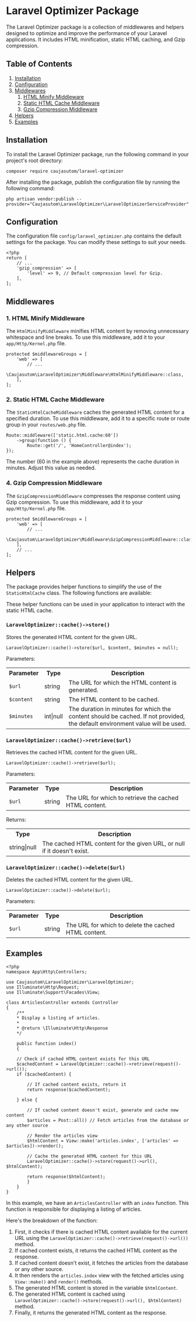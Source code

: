 <h1>Laravel Optimizer Package</h1>  
<p>
The Laravel Optimizer package is a collection of middlewares and helpers designed to optimize and improve the performance of your Laravel applications. It includes HTML minification,  static HTML caching, and Gzip compression.
</p>  
<h2>Table of Contents</h2>  
<ol>  
    <li><a href="#installation">Installation</a></li>  
    <li><a href="#configuration">Configuration</a></li>  
    <li>
        <a href="#middlewares">Middlewares</a>  
        <ol>  
            <li><a href="#html-minify-middleware">HTML Minify Middleware</a></li>  
            <li><a href="#static-html-cache-middleware">Static HTML Cache Middleware</a></li>  
            <li><a href="#gzip-compression-middleware">Gzip Compression Middleware</a></li>  
        </ol>  
    </li>
    <li><a href="#helpers">Helpers</a></li>
    <li><a href="#examples">Examples</a></li>
</ol>  
<h2 id="installation">Installation</h2>  
<p> To install the Laravel Optimizer package, run the following command in your project's root directory: </p>  
<pre><code>composer require caujasutom/laravel-optimizer</code></pre>  
<p> After installing the package, publish the configuration file by running the following command: </p>  
<pre><code>php artisan vendor:publish --provider="Caujasutom\LaravelOptimizer\LaravelOptimizerServiceProvider"
</code></pre>  
<h2 id="configuration">Configuration</h2>  
<p>
The configuration file <code>config/laravel_optimizer.php</code> contains the default  
settings for the package. You can modify these settings to suit your needs.
</p>  
<pre><code>&lt;?php 
return [
    // ...
    'gzip_compression' => [
        'level' => 9, // Default compression level for Gzip.
    ],
];</code></pre>  
<h2 id="middlewares">Middlewares</h2>  
<h3 id="html-minify-middleware">1. HTML Minify Middleware</h3>  
<p> The <code>HtmlMinifyMiddleware</code> minifies HTML content by removing unnecessary whitespace and line breaks. To use this middleware, add it to your <code>app/Http/Kernel.php</code> file. </p>  
<pre><code>protected $middlewareGroups = [
    'web' => [
        // ...
        \Caujasutom\LaravelOptimizer\Middleware\HtmlMinifyMiddleware::class,
    ],
];</code></pre>  
<h3 id="static-html-cache-middleware">2. Static HTML Cache Middleware</h3>  
<p> The <code>StaticHtmlCacheMiddleware</code> caches the generated HTML content
for a specified duration. To use this middleware, add it to a specific route or route group in your <code>routes/web.php</code>  
file. </p>  
<pre><code>Route::middleware(['static.html.cache:60'])
    ->group(function () {
        Route::get('/', 'HomeController@index');
});</code></pre>  
<p>
The number (60 in the example above) represents the cache duration
in minutes. Adjust this value as needed.
</p>
<h3 id="gzip-compression-middleware">4. Gzip Compression Middleware</h3>  
<p>
The <code>GzipCompressionMiddleware</code> compresses the response content using Gzip compression. To use this middleware, add it to your <code>app/Http/Kernel.php</code> file.
</p>  
<pre><code>protected $middlewareGroups = [
    'web' => [
        // ...
        \Caujasutom\LaravelOptimizer\Middleware\GzipCompressionMiddleware::class,
    ],
    // ... 
];</code></pre>  
<h2 id="helpers">Helpers</h2>  
<p>
The package provides helper  functions
to simplify the use of the <code>StaticHtmlCache</code> class. The following functions are available:
</p>  

<p>
    These helper functions can be used in your application to interact with the static HTML cache.
</p>
<h3><code>LaravelOptimizer::cache()->store()</code></h3>
<p>Stores the generated HTML content for the given URL.</p>
<pre><code>LaravelOptimizer::cache()->store($url, $content, $minutes = null);</code></pre>
<p>Parameters:</p>
<table>
    <tr>
        <th>Parameter</th>
        <th>Type</th>
        <th>Description</th>
    </tr>
    <tr>
        <td><code>$url</code></td>
        <td>string</td>
        <td>The URL for which the HTML content is generated.</td>
    </tr>
    <tr>
        <td><code>$content</code></td>
        <td>string</td>
        <td>The HTML content to be cached.</td>
    </tr>
    <tr>
        <td><code>$minutes</code></td>
        <td>int|null</td>
        <td>The duration in minutes for which the content should be cached. If not provided, the default environment value will be used.</td>
    </tr>
</table>

<h3><code>LaravelOptimizer::cache()->retrieve($url)</code></h3>
<p>Retrieves the cached HTML content for the given URL.</p>
<pre><code>LaravelOptimizer::cache()->retrieve($url);</code></pre>
<p>Parameters:</p>
<table>
    <tr>
        <th>Parameter</th>
        <th>Type</th>
        <th>Description</th>
    </tr>
    <tr>
        <td><code>$url</code></td>
        <td>string</td>
        <td>The URL for which to retrieve the cached HTML content.</td>
    </tr>
</table>
<p>Returns:</p>
<table>
    <tr>
        <th>Type</th>
        <th>Description</th>
    </tr>
    <tr>
        <td>string|null</td>
        <td>The cached HTML content for the given URL, or null if it doesn't exist.</td>
    </tr>
</table>

<h3><code>LaravelOptimizer::cache()->delete($url)</code></h3>
<p>Deletes the cached HTML content for the given URL.</p>
<pre><code>LaravelOptimizer::cache()->delete($url);</code></pre>
<p>Parameters:</p>
<table>
    <tr>
        <th>Parameter</th>
        <th>Type</th>
        <th>Description</th>
    </tr>
    <tr>
        <td><code>$url</code></td>
        <td>string</td>
        <td>The URL for which to delete the cached HTML content.</td>
    </tr>
</table>
<h2 id="examples">Examples</h2>

````
<?php
namespace App\Http\Controllers;

use Caujasutom\LaravelOptimizer\LaravelOptimizer;
use Illuminate\Http\Request;
use Illuminate\Support\Facades\View;

class ArticlesController extends Controller
{
    /**
    * Display a listing of articles.
    * 
    * @return \Illuminate\Http\Response
    */
    
    public function index()
    {
    
    // Check if cached HTML content exists for this URL
    $cachedContent = LaravelOptimizer::cache()->retrieve(request()->url());
    if ($cachedContent) {
    
        // If cached content exists, return it
        return response($cachedContent);
        
    } else {
    
        // If cached content doesn't exist, generate and cache new content
        $articles = Post::all() // Fetch articles from the database or any other source
        
        // Render the articles view
        $htmlContent = View::make('articles.index', ['articles' => $articles])->render();
        
        // Cache the generated HTML content for this URL
        LaravelOptimizer::cache()->store(request()->url(), $htmlContent);
        
        return response($htmlContent);
        }
    }
}
````
<p>In this example, we have an <code>ArticlesController</code> with an <code>index</code> function. This function is responsible for displaying a listing of articles.</p>
<p>Here's the breakdown of the function:</p>
<ol>
    <li>First, it checks if there is cached HTML content available for the current URL using the <code>LaravelOptimizer::cache()->retrieve(request()->url())</code> method.</li>
    <li>If cached content exists, it returns the cached HTML content as the response.</li>
    <li>If cached content doesn't exist, it fetches the articles from the database or any other source.</li>
    <li>It then renders the <code>articles.index</code> view with the fetched articles using <code>View::make()</code> and <code>render()</code> methods.</li>
    <li>The generated HTML content is stored in the variable <code>$htmlContent</code>.</li>
    <li>The generated HTML content is cached using <code>LaravelOptimizer::cache()->store(request()->url(), $htmlContent)</code> method.</li>
    <li>Finally, it returns the generated HTML content as the response.</li>
</ol>
